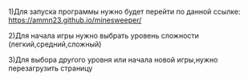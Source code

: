 1)Для запуска программы нужно будет перейти по данной ссылке:
  https://ammn23.github.io/minesweeper/
  
 2)Для начала игры нужно выбрать уровень сложности (легкий,средний,сложный)
 
 3)Для выбора другого уровня или начала новой игры,нужно перезагрузить страницу
